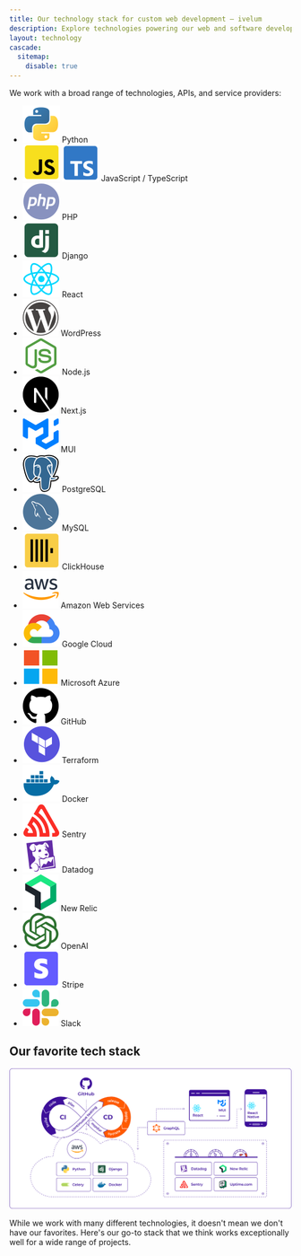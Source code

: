 ```yaml
---
title: Our technology stack for сustom web development — ivelum
description: Explore technologies powering our web and software development services. We utilize a modern tech stack and a full-stack approach to deliver robust digital solutions.
layout: technology
cascade:
  sitemap:
    disable: true
---
```


We work with a broad range of technologies, APIs, and service providers:

- ![Python](logos/python.svg) Python
- ![JavaScript](logos/js.svg) ![JavaScript](logos/ts.svg) JavaScript / TypeScript
- ![PHP](logos/php.svg) PHP
- ![Django](logos/django.svg) Django
- ![React](logos/react.svg) React
- ![WordPress](logos/wordpress.svg) WordPress
- ![Node.js](logos/node.svg) Node.js
- ![Next.js](logos/nextjs.svg) Next.js
- ![MUI](logos/mui.svg) MUI
- ![PostgreSQL](logos/postgres.svg) PostgreSQL
- ![MySQL](logos/mysql.svg) MySQL
- ![ClickHouse](logos/clickhouse.svg) ClickHouse
- ![Amazon Web Services](logos/aws.svg) Amazon Web Services
- ![Google Cloud](logos/gcp.svg) Google Cloud
- ![Microsoft Azure](logos/microsoft.svg) Microsoft Azure
- ![GitHub](logos/github.svg) GitHub
- ![Terraform](logos/terraform.svg) Terraform
- ![Docker](logos/docker.svg) Docker
- ![Sentry](logos/sentry.svg) Sentry
- ![Datadog](logos/datadog.svg) Datadog
- ![New Relic](logos/newrelic.svg) New Relic
- ![OpenAI](logos/openai.svg) OpenAI
- ![Stripe](logos/stripe.svg) Stripe
- ![Slack](logos/slack.svg) Slack

## Our favorite tech stack

![Our favorite tech stack](img/favorite-tech-stack.svg)

While we work with many different technologies, it doesn't mean we don't have
our favorites. Here's our go-to stack that we think works exceptionally well
for a wide range of projects.


